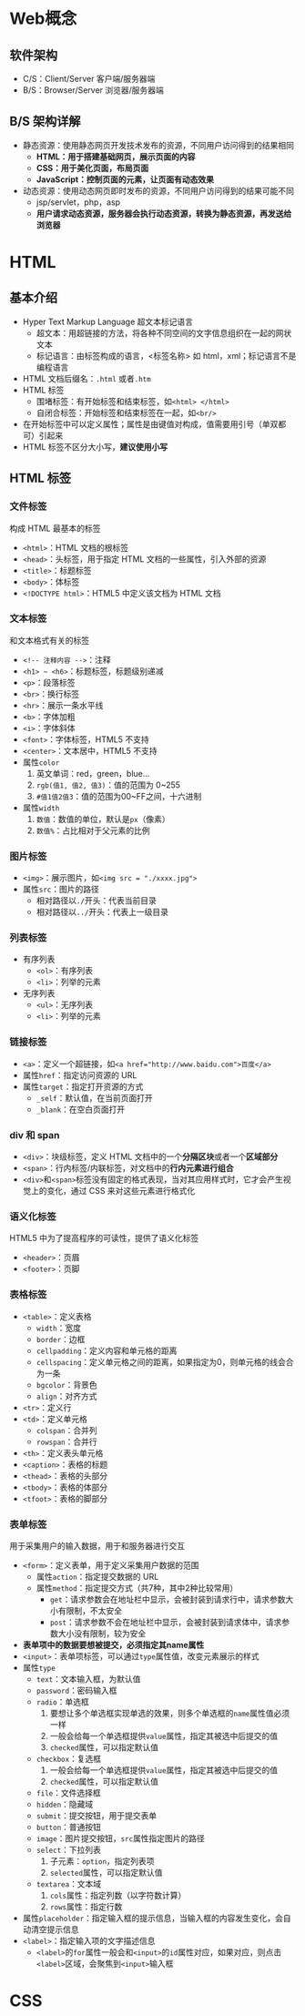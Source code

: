 # Web概念

## 软件架构

- C/S：Client/Server 客户端/服务器端
- B/S：Browser/Server 浏览器/服务器端

## B/S 架构详解

- 静态资源：使用静态网页开发技术发布的资源，不同用户访问得到的结果相同
  - **HTML：用于搭建基础网页，展示页面的内容**
  - **CSS：用于美化页面，布局页面**
  - **JavaScript：控制页面的元素，让页面有动态效果**
- 动态资源：使用动态网页即时发布的资源，不同用户访问得到的结果可能不同
  - jsp/servlet，php，asp
  - **用户请求动态资源，服务器会执行动态资源，转换为静态资源，再发送给浏览器**

# HTML

## 基本介绍

- Hyper Text Markup Language 超文本标记语言
  - 超文本：用超链接的方法，将各种不同空间的文字信息组织在一起的网状文本
  - 标记语言：由标签构成的语言，<标签名称> 如 html，xml；标记语言不是编程语言
- HTML 文档后缀名：`.html` 或者`.htm`
- HTML 标签
  - 围堵标签：有开始标签和结束标签，如`<html> </html>`
  - 自闭合标签：开始标签和结束标签在一起，如`<br/>`
- 在开始标签中可以定义属性；属性是由键值对构成，值需要用引号（单双都可）引起来
- HTML 标签不区分大小写，**建议使用小写**

## HTML 标签

### 文件标签

构成 HTML 最基本的标签

- `<html>`：HTML 文档的根标签
- `<head>`：头标签，用于指定 HTML 文档的一些属性，引入外部的资源
- `<title>`：标题标签
- `<body>`：体标签
- `<!DOCTYPE html>`：HTML5 中定义该文档为 HTML 文档

### 文本标签

和文本格式有关的标签

- `<!-- 注释内容 -->`：注释
- `<h1> ~ <h6>`：标题标签，标题级别递减
- `<p>`：段落标签
- `<br>`：换行标签
- `<hr>`：展示一条水平线
- `<b>`：字体加粗
- `<i>`：字体斜体
- `<font>`：字体标签，HTML5 不支持
- `<center>`：文本居中，HTML5 不支持
- 属性`color`
  1. 英文单词：red，green，blue...
  2. `rgb(值1, 值2, 值3)`：值的范围为 0~255
  3. `#值1值2值3`：值的范围为00~FF之间，十六进制
- 属性`width`
  1. `数值`：数值的单位，默认是`px`（像素）
  2. `数值%`：占比相对于父元素的比例

### 图片标签

- `<img>`：展示图片，如`<img src = "./xxxx.jpg">`
- 属性`src`：图片的路径
  - 相对路径以`./`开头：代表当前目录
  - 相对路径以`../`开头：代表上一级目录

### 列表标签

- 有序列表
  - `<ol>`：有序列表
  - `<li>`：列举的元素
- 无序列表
  - `<ul>`：无序列表
  - `<li>`：列举的元素

### 链接标签

- `<a>`：定义一个超链接，如`<a href="http://www.baidu.com">百度</a>`
- 属性`href`：指定访问资源的 URL
- 属性`target`：指定打开资源的方式
  - `_self`：默认值，在当前页面打开
  - `_blank`：在空白页面打开

### div 和 span

- `<div>`：块级标签，定义 HTML 文档中的一个**分隔区块**或者一个**区域部分**
- `<span>`：行内标签/内联标签，对文档中的**行内元素进行组合**
- `<div>`和`<span>`标签没有固定的格式表现，当对其应用样式时，它才会产生视觉上的变化，通过 CSS 来对这些元素进行格式化

### 语义化标签

HTML5 中为了提高程序的可读性，提供了语义化标签

- `<header>`：页眉
- `<footer>`：页脚

### 表格标签

- `<table>`：定义表格
  - `width`：宽度
  - `border`：边框
  - `cellpadding`：定义内容和单元格的距离
  - `cellspacing`：定义单元格之间的距离，如果指定为0，则单元格的线会合为一条
  - `bgcolor`：背景色
  - `align`：对齐方式
- `<tr>`：定义行
- `<td>`：定义单元格
  - `colspan`：合并列
  - `rowspan`：合并行
- `<th>`：定义表头单元格
- `<caption>`：表格的标题
- `<thead>`：表格的头部分
- `<tbody>`：表格的体部分
- `<tfoot>`：表格的脚部分

### 表单标签

用于采集用户的输入数据，用于和服务器进行交互

- `<form>`：定义表单，用于定义采集用户数据的范围
  - 属性`action`：指定提交数据的 URL
  - 属性`method`：指定提交方式（共7种，其中2种比较常用）
    - `get`：请求参数会在地址栏中显示，会被封装到请求行中，请求参数大小有限制，不太安全
    - `post`：请求参数不会在地址栏中显示，会被封装到请求体中，请求参数大小没有限制，较为安全
- **表单项中的数据要想被提交，必须指定其name属性**
- `<input>`：表单项标签，可以通过`type`属性值，改变元素展示的样式
- 属性`type`
  - `text`：文本输入框，为默认值
  - `password`：密码输入框
  - `radio`：单选框
    1. 要想让多个单选框实现单选的效果，则多个单选框的`name`属性值必须一样
    2. 一般会给每一个单选框提供`value`属性，指定其被选中后提交的值
    3. `checked`属性，可以指定默认值
  - `checkbox`：复选框
    1. 一般会给每一个单选框提供`value`属性，指定其被选中后提交的值
    2. `checked`属性，可以指定默认值
  - `file`：文件选择框
  - `hidden`：隐藏域
  - `submit`：提交按钮，用于提交表单
  - `button`：普通按钮
  - `image`：图片提交按钮，`src`属性指定图片的路径
  - `select`：下拉列表
    1. 子元素：`option`，指定列表项
    2. `selected`属性，可以指定默认值
  - `textarea`：文本域
    1. `cols`属性：指定列数（以字符数计算）
    2. `rows`属性：指定行数
- 属性`placeholder`：指定输入框的提示信息，当输入框的内容发生变化，会自动清空提示信息
- `<label>`：指定输入项的文字描述信息
  - `<label>`的`for`属性一般会和`<input>`的`id`属性对应，如果对应，则点击`<label>`区域，会聚焦到`<input>`输入框

# CSS































